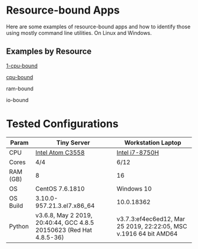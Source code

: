 # Resource-bound Apps

Here are some examples of resource-bound apps and how to identify those using
mostly command line utilities.  On Linux and Windows.

## Examples by Resource

[1-cpu-bound](./1CPU)

[cpu-bound](./CPUs)

ram-bound

io-bound

# Tested Configurations

| Param | Tiny Server | Workstation Laptop |
|--------|-------------|--------------------|
| CPU | [Intel Atom C3558](https://ark.intel.com/content/www/us/en/ark/products/97937/intel-atom-processor-c3558-8m-cache-up-to-2-20-ghz.html) | [Intel i7-8750H](https://ark.intel.com/content/www/us/en/ark/products/134906/intel-core-i7-8750h-processor-9m-cache-up-to-4-10-ghz.html) |
| Cores | 4/4   | 6/12    |
| RAM (GB)  | 8 | 16  |
| OS    | CentOS 7.6.1810 | Windows 10 |
| OS Build | 3.10.0-957.21.3.el7.x86_64 | 10.0.18362 |
| Python | v3.6.8, May  2 2019, 20:40:44, GCC 4.8.5 20150623 (Red Hat 4.8.5-36)  | v3.7.3:ef4ec6ed12, Mar 25 2019, 22:22:05, MSC v.1916 64 bit AMD64 |

